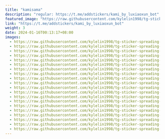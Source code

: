 ```yaml
---
title: "kamisama"
description: "regular: https://t.me/addstickers/kami_by_luxiaoxun_bot"
featured_image: "https://raw.githubusercontent.com/kylelin1998/tg-sticker-spreading-worldwide-images/main/img/80d06ce6-6318-43bc-8728-220eeba516f7.jpg"
link: "https://t.me/addstickers/kami_by_luxiaoxun_bot"
weight: 3
date: 2024-01-16T00:13:17+08:00
images:
  - https://raw.githubusercontent.com/kylelin1998/tg-sticker-spreading-worldwide-images/main/img/80d06ce6-6318-43bc-8728-220eeba516f7.jpg
  - https://raw.githubusercontent.com/kylelin1998/tg-sticker-spreading-worldwide-images/main/img/00f5d627-9d74-47ac-bccc-4e57e5e7bc43.jpg
  - https://raw.githubusercontent.com/kylelin1998/tg-sticker-spreading-worldwide-images/main/img/7d0b4120-68d6-44f2-a848-9bf8689f48e6.jpg
  - https://raw.githubusercontent.com/kylelin1998/tg-sticker-spreading-worldwide-images/main/img/9c94e20b-40ca-4905-85cc-a6e438502377.jpg
  - https://raw.githubusercontent.com/kylelin1998/tg-sticker-spreading-worldwide-images/main/img/c0004c6d-b137-4b9c-8adb-57097cab25b3.jpg
  - https://raw.githubusercontent.com/kylelin1998/tg-sticker-spreading-worldwide-images/main/img/143ff480-3cbd-4279-b690-28fb8d3a1d43.jpg
  - https://raw.githubusercontent.com/kylelin1998/tg-sticker-spreading-worldwide-images/main/img/1b0d8904-be23-4d85-82b6-59b20fc2aa30.jpg
  - https://raw.githubusercontent.com/kylelin1998/tg-sticker-spreading-worldwide-images/main/img/8eca2fdc-6e2e-4f82-a152-1da70c7af979.jpg
  - https://raw.githubusercontent.com/kylelin1998/tg-sticker-spreading-worldwide-images/main/img/c04a3f11-cb2f-4b7e-8af5-6a626e9fa84e.jpg
  - https://raw.githubusercontent.com/kylelin1998/tg-sticker-spreading-worldwide-images/main/img/47ec9bcf-9e55-4e5a-9125-148ddbca9c6b.jpg
  - https://raw.githubusercontent.com/kylelin1998/tg-sticker-spreading-worldwide-images/main/img/012fb515-8668-4b02-b21c-269983d60d9f.jpg
  - https://raw.githubusercontent.com/kylelin1998/tg-sticker-spreading-worldwide-images/main/img/d46d811b-dd39-4110-a073-98bee1f73e62.jpg
  - https://raw.githubusercontent.com/kylelin1998/tg-sticker-spreading-worldwide-images/main/img/ed650747-417e-4ee9-9abf-0476157792cb.jpg
  - https://raw.githubusercontent.com/kylelin1998/tg-sticker-spreading-worldwide-images/main/img/20164eae-e7fa-4daa-b27e-886bb11ba0d0.jpg
  - https://raw.githubusercontent.com/kylelin1998/tg-sticker-spreading-worldwide-images/main/img/572fb0bf-d35b-43d8-9182-adf57e427b86.jpg
  - https://raw.githubusercontent.com/kylelin1998/tg-sticker-spreading-worldwide-images/main/img/324e8972-60c7-4728-b5a0-b1248aaaca4d.jpg
  - https://raw.githubusercontent.com/kylelin1998/tg-sticker-spreading-worldwide-images/main/img/9c455fbf-5839-476e-b7d2-01a61ff2a31f.jpg
  - https://raw.githubusercontent.com/kylelin1998/tg-sticker-spreading-worldwide-images/main/img/f6df0483-a24c-4151-b261-17bc429e11ca.jpg
  - https://raw.githubusercontent.com/kylelin1998/tg-sticker-spreading-worldwide-images/main/img/5fc4889a-d7df-4a7d-b111-e57c14d9380a.jpg
  - https://raw.githubusercontent.com/kylelin1998/tg-sticker-spreading-worldwide-images/main/img/08c8c721-f5af-4794-a552-ef7c4f5d2ef9.jpg
---
```

